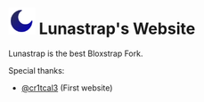# <img src="https://github.com/lunastraplabs/lunastrap/raw/main/Images/Bloxstrap.png" width="48"/> Lunastrap's Website

Lunastrap is the best Bloxstrap Fork.

Special thanks:
- [@cr1tcal3](https://discord.com/users/1268695548097990823) (First website)
